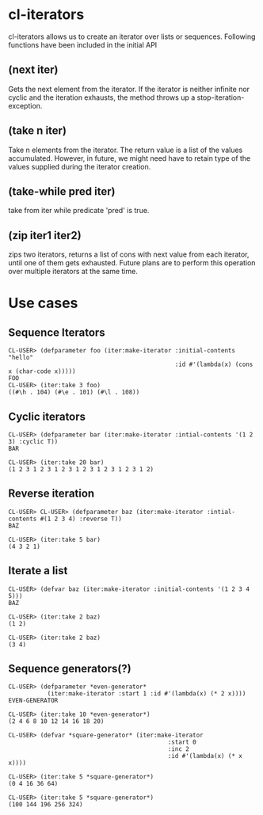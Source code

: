 cl-iterators
============

cl-iterators allows us to create an iterator over lists or sequences. Following functions have been included in the initial API

(next iter)
-----------
Gets the next element from the iterator. If the iterator is neither infinite nor cyclic and the iteration exhausts, the method throws up a stop-iteration-exception.

(take n iter)
-------------
Take n elements from the iterator. The return value is a list of the values accumulated. However, in future, we might need have to retain type of the values supplied during the iterator creation.

(take-while pred iter)
----------------------
take from iter while predicate 'pred' is true.

(zip iter1 iter2)
-----------------
zips two iterators, returns a list of cons with next value from each iterator, until one of them gets exhausted. Future plans are to perform this operation over multiple iterators at the same time.

Use cases
=========
Sequence Iterators
------------------
```
CL-USER> (defparameter foo (iter:make-iterator :initial-contents "hello" 
                                               :id #'(lambda(x) (cons x (char-code x)))))
FOO                                                                                                      
CL-USER> (iter:take 3 foo)
((#\h . 104) (#\e . 101) (#\l . 108))   
```

Cyclic iterators
----------------
```
CL-USER> (defparameter bar (iter:make-iterator :intial-contents '(1 2 3) :cyclic T))
BAR

CL-USER> (iter:take 20 bar)
(1 2 3 1 2 3 1 2 3 1 2 3 1 2 3 1 2 3 1 2)
```

Reverse iteration
-----------------
```
CL-USER> CL-USER> (defparameter baz (iter:make-iterator :intial-contents #(1 2 3 4) :reverse T))
BAZ
 
CL-USER> (iter:take 5 bar)
(4 3 2 1)
```

Iterate a list
--------------
```
CL-USER> (defvar baz (iter:make-iterator :initial-contents '(1 2 3 4 5)))
BAZ
         
CL-USER> (iter:take 2 baz)
(1 2)

CL-USER> (iter:take 2 baz)
(3 4)
```

Sequence generators(?)
-------------------
```
CL-USER> (defparameter *even-generator*                                                                    
           (iter:make-iterator :start 1 :id #'(lambda(x) (* 2 x))))
EVEN-GENERATOR                                                          

CL-USER> (iter:take 10 *even-generator*)
(2 4 6 8 10 12 14 16 18 20)   

CL-USER> (defvar *square-generator* (iter:make-iterator
                                             :start 0
                                             :inc 2
                                             :id #'(lambda(x) (* x x))))
                    
CL-USER> (iter:take 5 *square-generator*)
(0 4 16 36 64)                                                          
                                                      
CL-USER> (iter:take 5 *square-generator*)
(100 144 196 256 324)                                                                                                   
```
